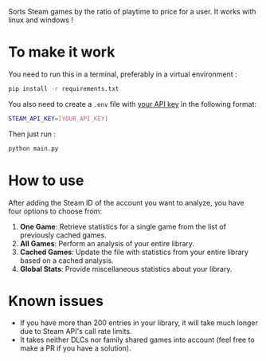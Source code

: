 Sorts Steam games by the ratio of playtime to price for a user. 
It works with linux and windows !

# To make it work
You need to run this in a terminal, preferably in a virtual environment : 
```bash
pip install -r requirements.txt
```

You also need to create a `.env` file with [your API key](https://steamcommunity.com/dev/apikey) in the following format:
```bash
STEAM_API_KEY=[YOUR_API_KEY]
```

Then just run :
```bash
python main.py
```

# How to use

After adding the Steam ID of the account you want to analyze, you have four options to choose from:

1. **One Game**: Retrieve statistics for a single game from the list of previously cached games.
2. **All Games**: Perform an analysis of your entire library.
3. **Cached Games**: Update the file with statistics from your entire library based on a cached analysis.
4. **Global Stats**: Provide miscellaneous statistics about your library.

# Known issues

- If you have more than 200 entries in your library, it will take much longer due to Steam API's call rate limits.
- It takes neither DLCs nor family shared games into account (feel free to make a PR if you have a solution).